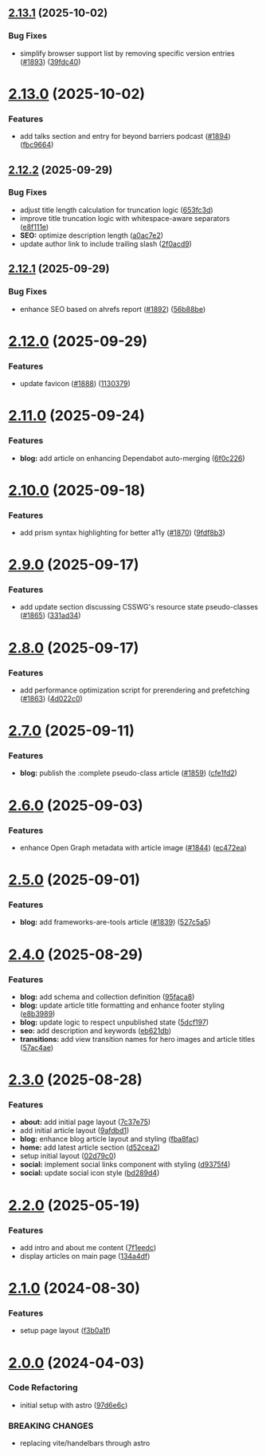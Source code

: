 ## [2.13.1](https://github.com/Th3S4mur41/th3s4mur41.me/compare/v2.13.0...v2.13.1) (2025-10-02)


### Bug Fixes

* simplify browser support list by removing specific version entries ([#1893](https://github.com/Th3S4mur41/th3s4mur41.me/issues/1893)) ([39fdc40](https://github.com/Th3S4mur41/th3s4mur41.me/commit/39fdc40ba6f8aab24b9ed191a60151501fac6259))

# [2.13.0](https://github.com/Th3S4mur41/th3s4mur41.me/compare/v2.12.2...v2.13.0) (2025-10-02)


### Features

* add talks section and entry for beyond barriers podcast ([#1894](https://github.com/Th3S4mur41/th3s4mur41.me/issues/1894)) ([fbc9664](https://github.com/Th3S4mur41/th3s4mur41.me/commit/fbc96641c1a2849db6fe2cec12c25c2b0b822757))

## [2.12.2](https://github.com/Th3S4mur41/th3s4mur41.me/compare/v2.12.1...v2.12.2) (2025-09-29)


### Bug Fixes

* adjust title length calculation for truncation logic ([653fc3d](https://github.com/Th3S4mur41/th3s4mur41.me/commit/653fc3d658077ab781b0f3252fb213bfc5ce2a39))
* improve title truncation logic with whitespace-aware separators ([e8f111e](https://github.com/Th3S4mur41/th3s4mur41.me/commit/e8f111e3f22fa5ea21482928b6e4430b04b930a4))
* **SEO:** optimize description length ([a0ac7e2](https://github.com/Th3S4mur41/th3s4mur41.me/commit/a0ac7e232b1fdac77be210ef495abe9ea5ae7b00))
* update author link to include trailing slash ([2f0acd9](https://github.com/Th3S4mur41/th3s4mur41.me/commit/2f0acd944c7ffc366c499125cfc50175ea949699))

## [2.12.1](https://github.com/Th3S4mur41/th3s4mur41.me/compare/v2.12.0...v2.12.1) (2025-09-29)


### Bug Fixes

* enhance SEO based on ahrefs report ([#1892](https://github.com/Th3S4mur41/th3s4mur41.me/issues/1892)) ([56b88be](https://github.com/Th3S4mur41/th3s4mur41.me/commit/56b88bedb83480f889db87d9dabada142c7dddbc))

# [2.12.0](https://github.com/Th3S4mur41/th3s4mur41.me/compare/v2.11.0...v2.12.0) (2025-09-29)


### Features

* update favicon ([#1888](https://github.com/Th3S4mur41/th3s4mur41.me/issues/1888)) ([1130379](https://github.com/Th3S4mur41/th3s4mur41.me/commit/11303798104693ebc8e9b1220ac7804de5d139d4))

# [2.11.0](https://github.com/Th3S4mur41/th3s4mur41.me/compare/v2.10.0...v2.11.0) (2025-09-24)


### Features

* **blog:** add article on enhancing Dependabot auto-merging ([6f0c226](https://github.com/Th3S4mur41/th3s4mur41.me/commit/6f0c22647e17cd099330b3dfb5033374621fed8e))

# [2.10.0](https://github.com/Th3S4mur41/th3s4mur41.me/compare/v2.9.0...v2.10.0) (2025-09-18)


### Features

* add prism syntax highlighting for better a11y ([#1870](https://github.com/Th3S4mur41/th3s4mur41.me/issues/1870)) ([9fdf8b3](https://github.com/Th3S4mur41/th3s4mur41.me/commit/9fdf8b37b9118ffe59904534ad90497df0782a7f))

# [2.9.0](https://github.com/Th3S4mur41/th3s4mur41.me/compare/v2.8.0...v2.9.0) (2025-09-17)


### Features

* add update section discussing CSSWG's resource state pseudo-classes ([#1865](https://github.com/Th3S4mur41/th3s4mur41.me/issues/1865)) ([331ad34](https://github.com/Th3S4mur41/th3s4mur41.me/commit/331ad34a649613a9128b5025d099f51e92c78a6c))

# [2.8.0](https://github.com/Th3S4mur41/th3s4mur41.me/compare/v2.7.0...v2.8.0) (2025-09-17)


### Features

* add performance optimization script for prerendering and prefetching ([#1863](https://github.com/Th3S4mur41/th3s4mur41.me/issues/1863)) ([4d022c0](https://github.com/Th3S4mur41/th3s4mur41.me/commit/4d022c0ce0aff731fc28a239efe3eb74299e3a06))

# [2.7.0](https://github.com/Th3S4mur41/th3s4mur41.me/compare/v2.6.0...v2.7.0) (2025-09-11)


### Features

* **blog:** publish the :complete pseudo-class article ([#1859](https://github.com/Th3S4mur41/th3s4mur41.me/issues/1859)) ([cfe1fd2](https://github.com/Th3S4mur41/th3s4mur41.me/commit/cfe1fd233623eacba6bac63da750d6af4f44ac26))

# [2.6.0](https://github.com/Th3S4mur41/th3s4mur41.me/compare/v2.5.0...v2.6.0) (2025-09-03)


### Features

* enhance Open Graph metadata with article image ([#1844](https://github.com/Th3S4mur41/th3s4mur41.me/issues/1844)) ([ec472ea](https://github.com/Th3S4mur41/th3s4mur41.me/commit/ec472ea762f599ca2c9f60d0ff87f507e67ce118))

# [2.5.0](https://github.com/Th3S4mur41/th3s4mur41.me/compare/v2.4.0...v2.5.0) (2025-09-01)


### Features

* **blog:** add frameworks-are-tools article ([#1839](https://github.com/Th3S4mur41/th3s4mur41.me/issues/1839)) ([527c5a5](https://github.com/Th3S4mur41/th3s4mur41.me/commit/527c5a50ed9987447bc8fe91f5ac2a846d7199c9))

# [2.4.0](https://github.com/Th3S4mur41/th3s4mur41.me/compare/v2.3.0...v2.4.0) (2025-08-29)


### Features

* **blog:** add schema and collection definition ([95faca8](https://github.com/Th3S4mur41/th3s4mur41.me/commit/95faca8963a8fe8a9ef0a25ed9f0793840ea4062))
* **blog:** update article title formatting and enhance footer styling ([e8b3989](https://github.com/Th3S4mur41/th3s4mur41.me/commit/e8b39896d75c0335ced7b06027163083018d3320))
* **blog:** update logic to respect unpublished state ([5dcf197](https://github.com/Th3S4mur41/th3s4mur41.me/commit/5dcf197b7cf0cd55fc0fa943f93a70fb4cc02154))
* **seo:** add description and keywords ([eb621db](https://github.com/Th3S4mur41/th3s4mur41.me/commit/eb621dbf7ec8d68cc42516a459f17dc585a93d31))
* **transitions:** add view transition names for hero images and article titles ([57ac4ae](https://github.com/Th3S4mur41/th3s4mur41.me/commit/57ac4ae9c6a228175dd3dda344d4668aa4e2eb31))

# [2.3.0](https://github.com/Th3S4mur41/th3s4mur41.me/compare/v2.2.0...v2.3.0) (2025-08-28)


### Features

* **about:** add initial page layout ([7c37e75](https://github.com/Th3S4mur41/th3s4mur41.me/commit/7c37e750771fec348db156a6d9ed628d03eaecba))
* add initial article layout ([9afdbd1](https://github.com/Th3S4mur41/th3s4mur41.me/commit/9afdbd1cbb21a7893dd1ac04b6656c39555bb6cf))
* **blog:** enhance blog article layout and styling ([fba8fac](https://github.com/Th3S4mur41/th3s4mur41.me/commit/fba8facf9480d30dc934aac5545fa76bd60ff176))
* **home:** add latest article section ([d52cea2](https://github.com/Th3S4mur41/th3s4mur41.me/commit/d52cea2e86e179859c8fefcac13bcb160a751e3e))
* setup initial layout ([02d79c0](https://github.com/Th3S4mur41/th3s4mur41.me/commit/02d79c029f4076fce75b9f8f71632267209f3e9b))
* **social:** implement social links component with styling ([d9375f4](https://github.com/Th3S4mur41/th3s4mur41.me/commit/d9375f48ecdab01f50c8ab85238df323057aaf5d))
* **social:** update social icon style ([bd289d4](https://github.com/Th3S4mur41/th3s4mur41.me/commit/bd289d4091c12c0fec2fad01d07ba68cb5f89f3f))

# [2.2.0](https://github.com/Th3S4mur41/th3s4mur41.me/compare/v2.1.0...v2.2.0) (2025-05-19)


### Features

* add intro and about me content ([7f1eedc](https://github.com/Th3S4mur41/th3s4mur41.me/commit/7f1eedc439d1dfc4a12e60455aa2aea2cd114084))
* display articles on main page ([134a4df](https://github.com/Th3S4mur41/th3s4mur41.me/commit/134a4dfc8174ee2ce12005ef39b4dc712df65f0c))

# [2.1.0](https://github.com/Th3S4mur41/th3s4mur41.me/compare/v2.0.0...v2.1.0) (2024-08-30)


### Features

* setup page layout ([f3b0a1f](https://github.com/Th3S4mur41/th3s4mur41.me/commit/f3b0a1f4fa1876b856a168eb844c3cb238ef8963))

# [2.0.0](https://github.com/Th3S4mur41/th3s4mur41.me/compare/v1.0.0...v2.0.0) (2024-04-03)


### Code Refactoring

* initial setup with astro ([97d6e6c](https://github.com/Th3S4mur41/th3s4mur41.me/commit/97d6e6c14a9b0b6e6b7a23b677659963f7e946e3))


### BREAKING CHANGES

* replacing vite/handelbars through astro
